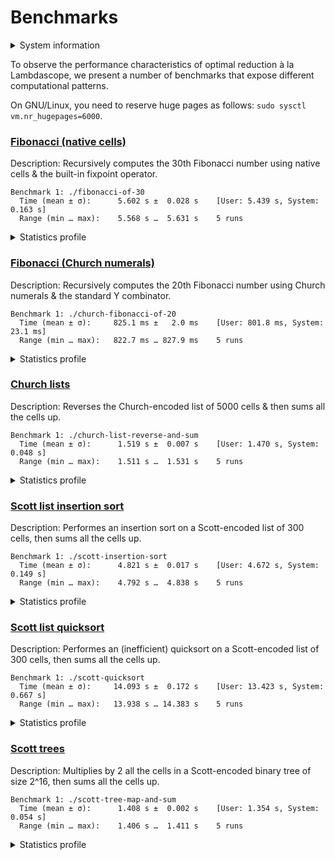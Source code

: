 # Benchmarks

<details>
<summary>System information</summary>

```
                          ./+o+-       etiams@etiams
                  yyyyy- -yyyyyy+      OS: Ubuntu 24.04 noble
               ://+//////-yyyyyyo      Kernel: x86_64 Linux 6.8.0-60-generic
           .++ .:/++++++/-.+sss/`      Uptime: 16m
         .:++o:  /++++++++/:--:/-      Packages: 2799
        o:+o+:++.`..```.-/oo+++++/     Shell: bash 5.2.21
       .:+o:+o/.          `+sssoo+/    Resolution: 3840x2400
  .++/+:+oo+o:`             /sssooo.   DE: GNOME 46.7
 /+++//+:`oo+o               /::--:.   WM: Mutter
 \+/+o+++`o++o               ++////.   WM Theme: Adwaita
  .++.o+++oo+:`             /dddhhh.   GTK Theme: Yaru-red [GTK2/3]
       .+.o+oo:.          `oddhhhh+    Icon Theme: Yaru-red
        \+.++o+o``-````.:ohdhhhhh+     Font: Ubuntu Sans Bold 11 @wght=700
         `:o+++ `ohhhhhhhhyo++os:      Disk: 389G / 484G (85%)
           .o:`.syhhhhhhh/.oo++o`      CPU: AMD Ryzen 9 5900HX with Radeon Graphics @ 16x 4.68GHz
               /osyyyyyyo++ooo+++/     GPU: AMD/ATI Cezanne [Radeon Vega Series / Radeon Vega Mobile Series]
                   ````` +oo+++o\:     RAM: 5849MiB / 15388MiB
                          `oo++.
```

</details>

To observe the performance characteristics of optimal reduction à la Lambdascope, we present a number of benchmarks that expose different computational patterns.

On GNU/Linux, you need to reserve huge pages as follows: `sudo sysctl vm.nr_hugepages=6000`.

### [Fibonacci (native cells)](benchmarks/fibonacci-of-30.c)

Description: Recursively computes the 30th Fibonacci number using native cells & the built-in fixpoint operator.

```
Benchmark 1: ./fibonacci-of-30
  Time (mean ± σ):      5.602 s ±  0.028 s    [User: 5.439 s, System: 0.163 s]
  Range (min … max):    5.568 s …  5.631 s    5 runs
```

<details>
<summary>Statistics profile</summary>

```
Annihilation interactions: 14098276
Commutation interactions: 97856082
Beta interactions: 4
Native function calls: 12948453
If-then-elses: 4870845
Total interactions: 129773660
Delimiter mergings: 1346239
Garbage collections: 2178278
```

</details>

### [Fibonacci (Church numerals)](benchmarks/church-fibonacci-of-20.c)

Description: Recursively computes the 20th Fibonacci number using Church numerals & the standard Y combinator.

```
Benchmark 1: ./church-fibonacci-of-20
  Time (mean ± σ):     825.1 ms ±   2.0 ms    [User: 801.8 ms, System: 23.1 ms]
  Range (min … max):   822.7 ms … 827.9 ms    5 runs
```

<details>
<summary>Statistics profile</summary>

```
Annihilation interactions: 7604496
Commutation interactions: 40075640
Beta interactions: 515068
Native function calls: 0
If-then-elses: 0
Total interactions: 48195204
Delimiter mergings: 1844362
Garbage collections: 2761986
```

</details>

### [Church lists](benchmarks/church-list-reverse-and-sum.c)

Description: Reverses the Church-encoded list of 5000 cells & then sums all the cells up.

```
Benchmark 1: ./church-list-reverse-and-sum
  Time (mean ± σ):      1.519 s ±  0.007 s    [User: 1.470 s, System: 0.048 s]
  Range (min … max):    1.511 s …  1.531 s    5 runs
```

<details>
<summary>Statistics profile</summary>

```
Annihilation interactions: 12572493
Commutation interactions: 100160025
Beta interactions: 45004
Native function calls: 10000
If-then-elses: 0
Total interactions: 112787522
Delimiter mergings: 30009
Garbage collections: 5008
```

</details>

### [Scott list insertion sort](benchmarks/scott-insertion-sort.c)

Description: Performes an insertion sort on a Scott-encoded list of 300 cells, then sums all the cells up.

```
Benchmark 1: ./scott-insertion-sort
  Time (mean ± σ):      4.821 s ±  0.017 s    [User: 4.672 s, System: 0.149 s]
  Range (min … max):    4.792 s …  4.838 s    5 runs
```

<details>
<summary>Statistics profile</summary>

```
Annihilation interactions: 46264000
Commutation interactions: 226433751
Beta interactions: 182717
Native function calls: 90300
If-then-elses: 44850
Total interactions: 273015618
Delimiter mergings: 13956461
Garbage collections: 18448605
```

</details>

### [Scott list quicksort](benchmarks/scott-quicksort.c)

Description: Performes an (inefficient) quicksort on a Scott-encoded list of 300 cells, then sums all the cells up.

```
Benchmark 1: ./scott-quicksort
  Time (mean ± σ):     14.093 s ±  0.172 s    [User: 13.423 s, System: 0.667 s]
  Range (min … max):   13.938 s … 14.383 s    5 runs
```

<details>
<summary>Statistics profile</summary>

```
Annihilation interactions: 103001358
Commutation interactions: 788201032
Beta interactions: 543927
Native function calls: 180000
If-then-elses: 89700
Total interactions: 892016017
Delimiter mergings: 123359412
Garbage collections: 45629806
```

</details>

### [Scott trees](benchmarks/scott-tree-map-and-sum.c)

Description: Multiplies by 2 all the cells in a Scott-encoded binary tree of size 2^16, then sums all the cells up.

```
Benchmark 1: ./scott-tree-map-and-sum
  Time (mean ± σ):      1.408 s ±  0.002 s    [User: 1.354 s, System: 0.054 s]
  Range (min … max):    1.406 s …  1.411 s    5 runs
```

<details>
<summary>Statistics profile</summary>

```
Annihilation interactions: 11796324
Commutation interactions: 55066586
Beta interactions: 1048579
Native function calls: 262142
If-then-elses: 0
Total interactions: 68173631
Delimiter mergings: 2031467
Garbage collections: 4783961
```

</details>
